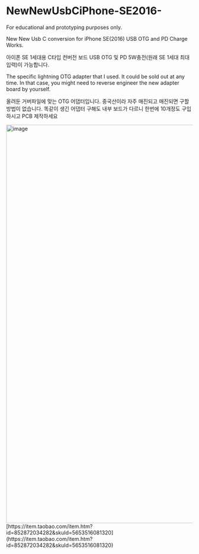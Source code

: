 # NewNewUsbCiPhone-SE2016-

For educational and prototyping purposes only.

New New Usb C conversion for iPhone SE(2016)
USB OTG and PD Charge Works.

아이폰 SE 1세대용 C타입 컨버전 보드
USB OTG 및 PD 5W충전(원래 SE 1세대 최대 입력)이 가능합니다.



The specific lightning OTG adapter that I used. It could be sold out at any time. In that case, you might need to reverse engineer the new adapter board by yourself.


올려둔 거버파일에 맞는 OTG 어댑터입니다. 중국산이라 자주 매진되고 매진되면 구할 방법이 없습니다. 
똑같이 생긴 어댑터 구해도 내부 보드가 다르니 한번에 10개정도 구입하시고 PCB 제작하세요


<img width="1756" height="1077" alt="image" src="https://github.com/user-attachments/assets/ac3a5abd-2548-4c94-a306-05639cd089ba" />
[https://item.taobao.com/item.htm?id=852872034282&skuId=5653516081320](https://item.taobao.com/item.htm?id=852872034282&skuId=5653516081320)




